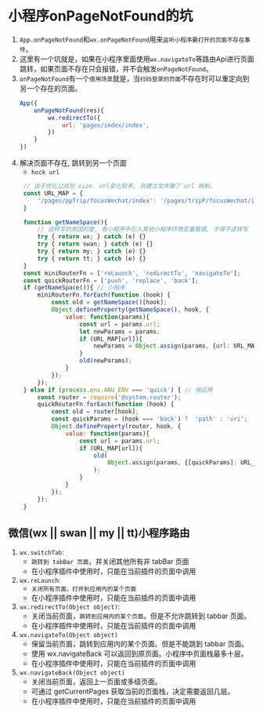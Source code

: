 # 小程序onPageNotFound的坑

1. `App.onPageNotFound`和`wx.onPageNotFound`用来`监听小程序要打开的页面不存在事件`。
2. 这里有一个坑就是，如果在小程序里面使用`wx.navigateTo`等路由Api进行页面跳转，如果页面不存在只会报错，并不会触发`onPageNotFound`。
3. `onPageNotFound`有一个`使用场景`就是，当`扫码登录的页面`不存在时可以重定向到另一个存在的页面。
    ```javascript
    App({
        onPageNotFound(res){
            wx.redirectTo({
                url: 'pages/index/index',
            })
        }
    })
    ```
4. 解决页面不存在, 跳转到另一个页面
    * `hock url`
   ```javascript
    // 由于优化公共包 size. url变化较多, 则建立文件做了 url 映射。
    const URL_MAP = {
        '/pages/ppTrip/focusWechat/index': '/pages/tripP/focusWechat/index',
    }

    function getNameSpace(){
        // 这样写的原因的是, 各小程序中引入其他小程序环境变量报错, 不得不这样写
        try { return wx; } catch (e) {}
        try { return swan; } catch (e) {}
        try { return my; } catch (e) {}
        try { return tt; } catch (e) {}
    }
    const miniRouterFn = ['reLaunch', 'redirectTo', 'navigateTo'];
    const quickRouterFn = ['push', 'replace', 'back'];
    if (getNameSpace()){ // 小程序
        miniRouterFn.forEach(function (hook) {
            const old = getNameSpace()[hook];
            Object.defineProperty(getNameSpace(), hook, {
                value: function(params){
                    const url = params.url;
                    let newParams = params;
                    if (URL_MAP[url]){
                        newParams = Object.assign(params, {url: URL_MAP[url]});
                    }
                    old(newParams);
                }
            });
        });
    } else if (process.env.ANU_ENV === 'quick') { // 快应用
        const router = require('@system.router');
        quickRouterFn.forEach(function (hook) {
            const old = router[hook];
            const quickParams = (hook === 'back') ?  'path' : 'uri';
            Object.defineProperty(router, hook, {
                value: function(params){
                    const url = params.url;
                    if (URL_MAP[url]){
                        old(
                            Object.assign(params, {[quickParams]: URL_MAP[url]})
                        );
                    }
                }
            });
        });
    }
   ```


## 微信(wx || swan || my || tt)小程序路由
1. `wx.switchTab`:
    * `跳转到 tabBar 页面`，并关闭其他所有非 tabBar 页面
    * 在小程序插件中使用时，只能在当前插件的页面中调用
2. `wx.reLaunch`:
    * `关闭所有页面，打开到应用内的某个页面`
    * 在小程序插件中使用时，只能在当前插件的页面中调用
3. `wx.redirectTo(Object object)`:
    * 关闭当前页面，`跳转到应用内的某个页面`。但是不允许跳转到 tabbar 页面。
    * 在小程序插件中使用时，只能在当前插件的页面中调用
4. `wx.navigateTo(Object object)`
    * 保留当前页面，跳转到应用内的某个页面。但是不能跳到 tabbar 页面。
    * 使用 wx.navigateBack 可以返回到原页面。小程序中页面栈最多十层。
    * 在小程序插件中使用时，只能在当前插件的页面中调用
5. `wx.navigateBack(Object object)`
    * 关闭当前页面，返回上一页面或多级页面。
    * 可通过 getCurrentPages 获取当前的页面栈，决定需要返回几层。
    * 在小程序插件中使用时，只能在当前插件的页面中调用







